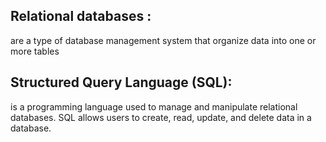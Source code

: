 


## Relational databases :
are a type of database management system that organize data into one or more tables

## Structured Query Language (SQL):
 is a programming language used to manage and manipulate relational databases. SQL allows users to create, read, update, and delete data in a database.
